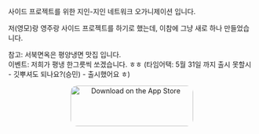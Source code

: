 사이드 프로젝트를 위한 지인-지인 네트워크 오가니제이션 입니다.

저(영모)랑 영주랑 사이드 프로젝트를 하기로 했는데, 이참에 그냥 새로 하나 만들었습니다. 

참고: 서북면옥은 평양냉면 맛집 입니다. 
<br>
이벤트: 저희가 평냉 한그릇씩 쏘겠습니다. ㅎㅎ (타임어택: 5월 31일 까지 출시 못할시 - 깃뿌셔도 되나요?(승민) - 출시했어요 ㅎ)

<p align="center">
<a href="https://apps.apple.com/app/id6449458459" style="display: inline-block; overflow: hidden; border-radius: 13px; width: 250px; height: 83px;"><img src="https://tools.applemediaservices.com/api/badges/download-on-the-app-store/black/en-us?size=250x83&amp;releaseDate=1641254400&h=ddfff0c3bd61d9f88f53494b401881d3" alt="Download on the App Store" style="border-radius: 13px; width: 250px; height: 83px;"></a>
</p>
